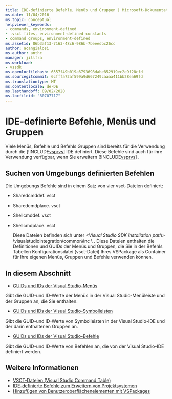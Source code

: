 ```yaml
---
title: IDE-definierte Befehle, Menüs und Gruppen | Microsoft-Dokumentation
ms.date: 11/04/2016
ms.topic: conceptual
helpviewer_keywords:
- commands, environment-defined
- .vsct files, environment-defined constants
- command groups, environment-defined
ms.assetid: 86b3af13-7163-48c6-986b-7beeedbc26cc
author: acangialosi
ms.author: anthc
manager: jillfra
ms.workload:
- vssdk
ms.openlocfilehash: 6557f49b019a6793698dabe852919ec2e9f28cfd
ms.sourcegitcommit: 6cfffa72af599a9d667249caaaa411bb28ea69fd
ms.translationtype: MT
ms.contentlocale: de-DE
ms.lasthandoff: 09/02/2020
ms.locfileid: "80707717"
---
```

# <a name="ide-defined-commands-menus-and-groups"></a>IDE-definierte Befehle, Menüs und Gruppen
Viele Menüs, Befehle und Befehls Gruppen sind bereits für die Verwendung durch die [!INCLUDE[vsprvs](../../code-quality/includes/vsprvs_md.md)] IDE definiert. Diese Befehle sind auch für ihre Verwendung verfügbar, wenn Sie erweitern [!INCLUDE[vsprvs](../../code-quality/includes/vsprvs_md.md)] .

## <a name="finding-environment-defined-commands"></a>Suchen von Umgebungs definierten Befehlen
 Die Umgebungs Befehle sind in einem Satz von vier vsct-Dateien definiert:

- Sharedcmddef. vsct

- Sharedcmdplace. vsct

- Shellcmddef. vsct

- Shellcmdplace. vsct

  Diese Dateien befinden sich unter *\<Visual Studio SDK installation path>* \visualstudiointegration\common\inc \\ . Diese Dateien enthalten die Definitionen und GUIDs der Menüs und Gruppen, die Sie in der Befehls Tabellen Konfigurationsdatei (vsct-Datei) Ihres VSPackage als Container für Ihre eigenen Menüs, Gruppen und Befehle verwenden können.

## <a name="in-this-section"></a>In diesem Abschnitt
- [GUIDs und IDs der Visual Studio-Menüs](../../extensibility/internals/guids-and-ids-of-visual-studio-menus.md)

 Gibt die GUID-und ID-Werte der Menüs in der Visual Studio-Menüleiste und der Gruppen an, die Sie enthalten.

- [GUIDs und IDs der Visual Studio-Symbolleisten](../../extensibility/internals/guids-and-ids-of-visual-studio-toolbars.md)

 Gibt die GUID-und ID-Werte von Symbolleisten in der Visual Studio-IDE und der darin enthaltenen Gruppen an.

- [GUIDs und IDs der Visual Studio-Befehle](../../extensibility/internals/guids-and-ids-of-visual-studio-commands.md)

 Gibt die GUID-und ID-Werte von Befehlen an, die von der Visual Studio-IDE definiert werden.

## <a name="see-also"></a>Weitere Informationen
- [VSCT-Dateien (Visual Studio Command Table)](../../extensibility/internals/visual-studio-command-table-dot-vsct-files.md)
- [IDE-definierte Befehle zum Erweitern von Projektsystemen](../../extensibility/internals/ide-defined-commands-for-extending-project-systems.md)
- [Hinzufügen von Benutzeroberflächenelementen mit VSPackages](../../extensibility/internals/how-vspackages-add-user-interface-elements.md)
